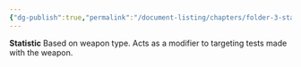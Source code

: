 ```yaml
---
{"dg-publish":true,"permalink":"/document-listing/chapters/folder-3-statistics/weapon-stats/targeting/"}
---
```


**Statistic**
Based  on weapon type. Acts as a modifier to targeting tests made with the weapon.
